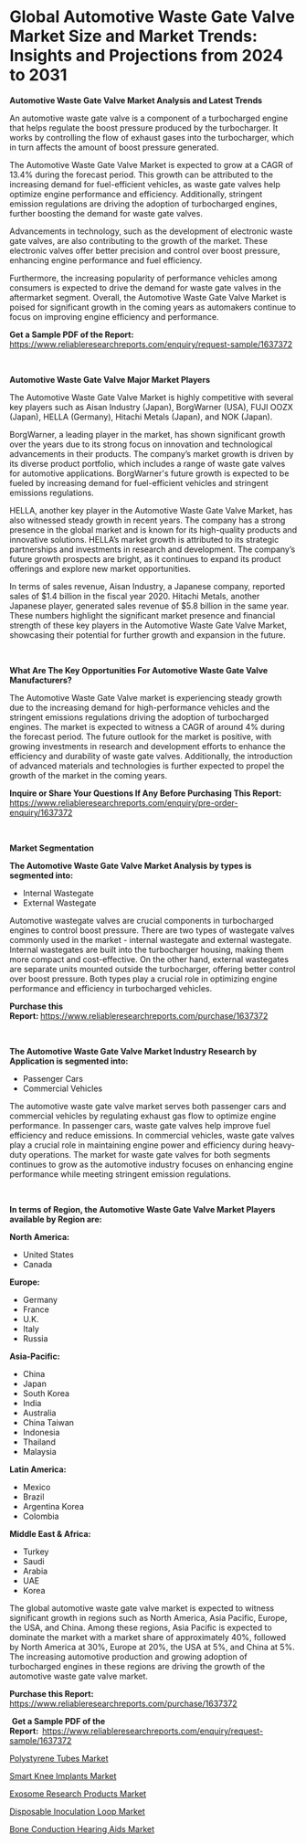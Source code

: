 <p><h1>Global Automotive Waste Gate Valve Market Size and Market Trends: Insights and Projections from 2024 to 2031</h1></p><p><strong>Automotive Waste Gate Valve Market Analysis and Latest Trends</strong></p>
<p><p>An automotive waste gate valve is a component of a turbocharged engine that helps regulate the boost pressure produced by the turbocharger. It works by controlling the flow of exhaust gases into the turbocharger, which in turn affects the amount of boost pressure generated.</p><p>The Automotive Waste Gate Valve Market is expected to grow at a CAGR of 13.4% during the forecast period. This growth can be attributed to the increasing demand for fuel-efficient vehicles, as waste gate valves help optimize engine performance and efficiency. Additionally, stringent emission regulations are driving the adoption of turbocharged engines, further boosting the demand for waste gate valves.</p><p>Advancements in technology, such as the development of electronic waste gate valves, are also contributing to the growth of the market. These electronic valves offer better precision and control over boost pressure, enhancing engine performance and fuel efficiency.</p><p>Furthermore, the increasing popularity of performance vehicles among consumers is expected to drive the demand for waste gate valves in the aftermarket segment. Overall, the Automotive Waste Gate Valve Market is poised for significant growth in the coming years as automakers continue to focus on improving engine efficiency and performance.</p></p>
<p><strong>Get a Sample PDF of the Report:&nbsp;</strong> <a href="https://www.reliableresearchreports.com/enquiry/request-sample/1637372">https://www.reliableresearchreports.com/enquiry/request-sample/1637372</a></p>
<p>&nbsp;</p>
<p><strong>Automotive Waste Gate Valve Major Market Players</strong></p>
<p><p>The Automotive Waste Gate Valve Market is highly competitive with several key players such as Aisan Industry (Japan), BorgWarner (USA), FUJI OOZX (Japan), HELLA (Germany), Hitachi Metals (Japan), and NOK (Japan).</p><p>BorgWarner, a leading player in the market, has shown significant growth over the years due to its strong focus on innovation and technological advancements in their products. The company’s market growth is driven by its diverse product portfolio, which includes a range of waste gate valves for automotive applications. BorgWarner's future growth is expected to be fueled by increasing demand for fuel-efficient vehicles and stringent emissions regulations.</p><p>HELLA, another key player in the Automotive Waste Gate Valve Market, has also witnessed steady growth in recent years. The company has a strong presence in the global market and is known for its high-quality products and innovative solutions. HELLA’s market growth is attributed to its strategic partnerships and investments in research and development. The company’s future growth prospects are bright, as it continues to expand its product offerings and explore new market opportunities.</p><p>In terms of sales revenue, Aisan Industry, a Japanese company, reported sales of $1.4 billion in the fiscal year 2020. Hitachi Metals, another Japanese player, generated sales revenue of $5.8 billion in the same year. These numbers highlight the significant market presence and financial strength of these key players in the Automotive Waste Gate Valve Market, showcasing their potential for further growth and expansion in the future.</p></p>
<p>&nbsp;</p>
<p><strong>What Are The Key Opportunities For Automotive Waste Gate Valve Manufacturers?</strong></p>
<p><p>The Automotive Waste Gate Valve market is experiencing steady growth due to the increasing demand for high-performance vehicles and the stringent emissions regulations driving the adoption of turbocharged engines. The market is expected to witness a CAGR of around 4% during the forecast period. The future outlook for the market is positive, with growing investments in research and development efforts to enhance the efficiency and durability of waste gate valves. Additionally, the introduction of advanced materials and technologies is further expected to propel the growth of the market in the coming years.</p></p>
<p><strong>Inquire or Share Your Questions If Any Before Purchasing This Report:</strong> <a href="https://www.reliableresearchreports.com/enquiry/pre-order-enquiry/1637372">https://www.reliableresearchreports.com/enquiry/pre-order-enquiry/1637372</a></p>
<p>&nbsp;</p>
<p><strong>Market Segmentation</strong></p>
<p><strong>The Automotive Waste Gate Valve Market Analysis by types is segmented into:</strong></p>
<p><ul><li>Internal Wastegate</li><li>External Wastegate</li></ul></p>
<p><p>Automotive wastegate valves are crucial components in turbocharged engines to control boost pressure. There are two types of wastegate valves commonly used in the market - internal wastegate and external wastegate. Internal wastegates are built into the turbocharger housing, making them more compact and cost-effective. On the other hand, external wastegates are separate units mounted outside the turbocharger, offering better control over boost pressure. Both types play a crucial role in optimizing engine performance and efficiency in turbocharged vehicles.</p></p>
<p><strong>Purchase this Report:&nbsp;</strong><a href="https://www.reliableresearchreports.com/purchase/1637372">https://www.reliableresearchreports.com/purchase/1637372</a></p>
<p>&nbsp;</p>
<p><strong>The Automotive Waste Gate Valve Market Industry Research by Application is segmented into:</strong></p>
<p><ul><li>Passenger Cars</li><li>Commercial Vehicles</li></ul></p>
<p><p>The automotive waste gate valve market serves both passenger cars and commercial vehicles by regulating exhaust gas flow to optimize engine performance. In passenger cars, waste gate valves help improve fuel efficiency and reduce emissions. In commercial vehicles, waste gate valves play a crucial role in maintaining engine power and efficiency during heavy-duty operations. The market for waste gate valves for both segments continues to grow as the automotive industry focuses on enhancing engine performance while meeting stringent emission regulations.</p></p>
<p>&nbsp;</p>
<p><strong>In terms of Region, the Automotive Waste Gate Valve Market Players available by Region are:</strong></p>
<p>
    <p> <strong> North America: </strong>
        <ul>
            <li>United States</li>
            <li>Canada</li>
        </ul>
        </p> 
    <p> <strong> Europe: </strong>
        <ul>
            <li>Germany</li>
            <li>France</li>
            <li>U.K.</li>
            <li>Italy</li>
            <li>Russia</li>
        </ul>
        </p> 
    <p> <strong> Asia-Pacific: </strong>
        <ul>
            <li>China</li>
            <li>Japan</li>
            <li>South Korea</li>
            <li>India</li>
            <li>Australia</li>
            <li>China Taiwan</li>
            <li>Indonesia</li>
            <li>Thailand</li>
            <li>Malaysia</li>
        </ul>
        </p> 
    <p> <strong> Latin America: </strong>
        <ul>
            <li>Mexico</li>
            <li>Brazil</li>
            <li>Argentina Korea</li>
            <li>Colombia</li>
        </ul>
        </p> 
    <p> <strong> Middle East & Africa: </strong>
        <ul>
            <li>Turkey</li>
            <li>Saudi</li>
            <li>Arabia</li>
            <li>UAE</li>
            <li>Korea</li>
        </ul>
    </p>
    </p>
<p><p>The global automotive waste gate valve market is expected to witness significant growth in regions such as North America, Asia Pacific, Europe, the USA, and China. Among these regions, Asia Pacific is expected to dominate the market with a market share of approximately 40%, followed by North America at 30%, Europe at 20%, the USA at 5%, and China at 5%. The increasing automotive production and growing adoption of turbocharged engines in these regions are driving the growth of the automotive waste gate valve market.</p></p>
<p><strong>Purchase this Report: </strong><a href="https://www.reliableresearchreports.com/purchase/1637372">https://www.reliableresearchreports.com/purchase/1637372</a></p>
<p>&nbsp;<strong>Get a Sample PDF of the Report:&nbsp;&nbsp;</strong><a href="https://www.reliableresearchreports.com/enquiry/request-sample/1637372">https://www.reliableresearchreports.com/enquiry/request-sample/1637372</a></p>
<p><strong></strong></p>
<p><p><a href="https://medium.com/p/42b2d1dbb3cd/edit">Polystyrene Tubes Market</a></p><p><a href="https://medium.com/p/c5691def8f3f/edit">Smart Knee Implants Market</a></p><p><a href="https://medium.com/p/7fdd8fcf8c87/edit">Exosome Research Products Market</a></p><p><a href="https://medium.com/p/5a5bd3b5bfd7/edit">Disposable Inoculation Loop Market</a></p><p><a href="https://medium.com/p/8638a604738d/edit">Bone Conduction Hearing Aids Market</a></p></p>